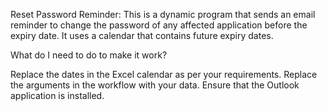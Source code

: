 Reset Password Reminder:
This is a dynamic program that sends an email reminder to change the password of any affected application before the expiry date. It uses a calendar that contains future expiry dates.

What do I need to do to make it work?

Replace the dates in the Excel calendar as per your requirements.
Replace the arguments in the workflow with your data.
Ensure that the Outlook application is installed.
